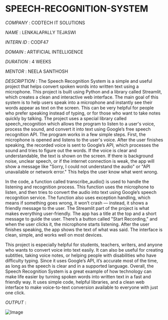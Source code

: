 # SPEECH-RECOGNITION-SYSTEM

*COMPANY* : CODTECH IT SOLUTIONS

*NAME* : LENKALAPALLY TEJASWI

*INTERN ID* : CODF47

*DOMAIN* : ARTIFICIAL INTELLIGENCE

*DURATION* : 4 WEEKS 

*MENTOR* : NEELA SANTHOSH

*DESCRIPTION* : The Speech Recognition System is a simple and useful project that helps convert spoken words into written text using a microphone. This project is built using Python and a library called Streamlit, which creates a clean and interactive web interface. The main goal of this system is to help users speak into a microphone and instantly see their words appear as text on the screen. This can be very helpful for people who prefer speaking instead of typing, or for those who want to take notes quickly by talking. The project uses a special library called speech_recognition which allows the program to listen to a user's voice, process the sound, and convert it into text using Google’s free speech recognition API. The program works in a few simple steps. First, the microphone is opened and listens to the user's voice. After the user finishes speaking, the recorded voice is sent to Google’s API, which processes the sound and tries to figure out the words. If the voice is clear and understandable, the text is shown on the screen. If there is background noise, unclear speech, or if the internet connection is weak, the app will show a message like "Sorry, I could not understand the audio" or "API unavailable or network error." This helps the user know what went wrong.

In the code, a function called transcribe_audio() is used to handle the listening and recognition process. This function uses the microphone to listen, and then tries to convert the audio into text using Google’s speech recognition service. The function also uses exception handling, which means if something goes wrong, it won’t crash — instead, it shows a friendly message to the user. The Streamlit part of the project is what makes everything user-friendly. The app has a title at the top and a short message to guide the user. There’s a button called "Start Recording," and when the user clicks it, the microphone starts listening. After the user finishes speaking, the app shows the text of what was said. The interface is clean, simple, and works well on most devices.

This project is especially helpful for students, teachers, writers, and anyone who wants to convert voice into text easily. It can also be useful for creating subtitles, taking voice notes, or helping people with disabilities who have difficulty typing. Since it uses Google’s API, it’s accurate most of the time, as long as the speech is clear and in a supported language. Overall, the Speech Recognition System is a great example of how technology can make life easier by turning spoken words into written text in a fast and friendly way. It uses simple code, helpful libraries, and a clean web interface to make voice-to-text conversion available to everyone with just one click.

*OUTPUT* :

![Image](https://github.com/user-attachments/assets/d84e677b-2c83-4522-9d26-4d39699ad132)
